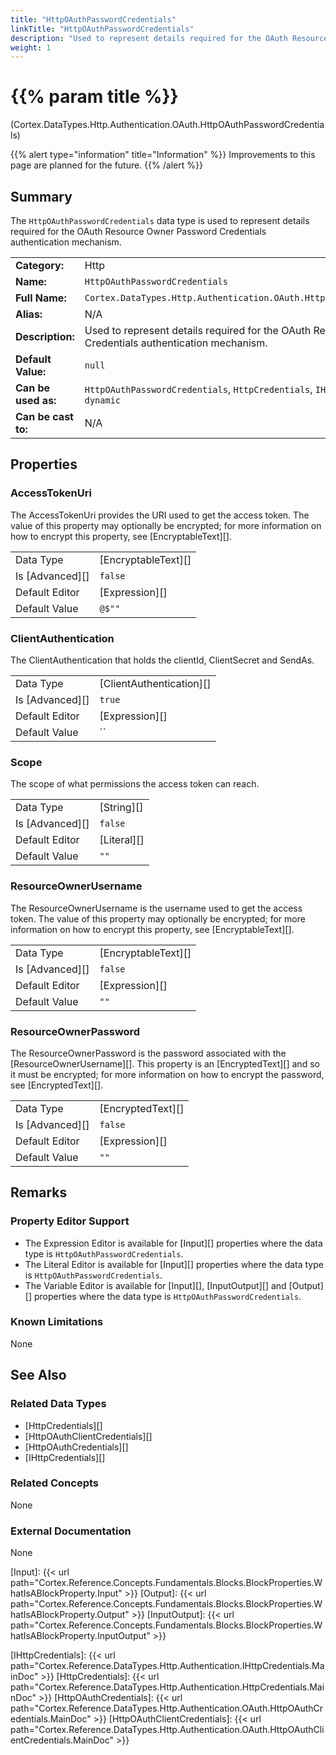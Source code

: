 ```yaml
---
title: "HttpOAuthPasswordCredentials"
linkTitle: "HttpOAuthPasswordCredentials"
description: "Used to represent details required for the OAuth Resource Owner Password Credentials authentication mechanism."
weight: 1
---
```


# {{% param title %}}

<p class="namespace">(Cortex.DataTypes.Http.Authentication.OAuth.HttpOAuthPasswordCredentials)</p>

{{% alert type="information" title="Information" %}} Improvements to this page are planned for the future. {{% /alert %}}

## Summary

The `HttpOAuthPasswordCredentials` data type is used to represent details required for the OAuth Resource Owner Password Credentials authentication mechanism.

|                     |                                                                                                                |
|---------------------|----------------------------------------------------------------------------------------------------------------|
| **Category:**       | Http                                                                                                           |
| **Name:**           | `HttpOAuthPasswordCredentials`                                                                                 |
| **Full Name:**      | `Cortex.DataTypes.Http.Authentication.OAuth.HttpOAuthPasswordCredentials`                                      |
| **Alias:**          | N/A                                                                                                            |
| **Description:**    | Used to represent details required for the OAuth Resource Owner Password Credentials authentication mechanism. |
| **Default Value:**  | `null`                                                                                                         |
| **Can be used as:** | `HttpOAuthPasswordCredentials`, `HttpCredentials`, `IHttpCredentials`, `Object`, `dynamic`                     |
| **Can be cast to:** | N/A                                                                                                            |

## Properties

### AccessTokenUri

The AccessTokenUri provides the URI used to get the access token. The value of this property may optionally be encrypted; for more information on how to encrypt this property, see [EncryptableText][].

|                 |                     |
|-----------------|---------------------|
| Data Type       | [EncryptableText][] |
| Is [Advanced][] | `false`             |
| Default Editor  | [Expression][]      |
| Default Value   | `@$""`              |

### ClientAuthentication

The ClientAuthentication that holds the clientId, ClientSecret and SendAs.

|                 |                          |
|-----------------|--------------------------|
| Data Type       | [ClientAuthentication][] |
| Is [Advanced][] | `true`                   |
| Default Editor  | [Expression][]           |
| Default Value   | ``                       |

### Scope

The scope of what permissions the access token can reach.

|                 |             |
|-----------------|-------------|
| Data Type       | [String][]  |
| Is [Advanced][] | `false`     |
| Default Editor  | [Literal][] |
| Default Value   | `""`        |

### ResourceOwnerUsername

The ResourceOwnerUsername is the username used to get the access token. The value of this property may optionally be encrypted; for more information on how to encrypt this property, see [EncryptableText][].

|                 |                     |
|-----------------|---------------------|
| Data Type       | [EncryptableText][] |
| Is [Advanced][] | `false`             |
| Default Editor  | [Expression][]      |
| Default Value   | `""`                |

### ResourceOwnerPassword

The ResourceOwnerPassword is the password associated with the [ResourceOwnerUsername][]. This property is an [EncryptedText][] and so it must be encrypted; for more information on how to encrypt the password, see [EncryptedText][].

|                 |                   |
|-----------------|-------------------|
| Data Type       | [EncryptedText][] |
| Is [Advanced][] | `false`           |
| Default Editor  | [Expression][]    |
| Default Value   | `""`              |

## Remarks

### Property Editor Support

- The Expression Editor is available for [Input][] properties where the data type is `HttpOAuthPasswordCredentials`.
- The Literal Editor is available for [Input][] properties where the data type is `HttpOAuthPasswordCredentials`.
- The Variable Editor is available for [Input][], [InputOutput][] and [Output][] properties where the data type is `HttpOAuthPasswordCredentials`.

### Known Limitations

None

## See Also

### Related Data Types

- [HttpCredentials][]
- [HttpOAuthClientCredentials][]
- [HttpOAuthCredentials][]
- [IHttpCredentials][]

### Related Concepts

None

### External Documentation

None

[Input]: {{< url path="Cortex.Reference.Concepts.Fundamentals.Blocks.BlockProperties.WhatIsABlockProperty.Input" >}}
[Output]: {{< url path="Cortex.Reference.Concepts.Fundamentals.Blocks.BlockProperties.WhatIsABlockProperty.Output" >}}
[InputOutput]: {{< url path="Cortex.Reference.Concepts.Fundamentals.Blocks.BlockProperties.WhatIsABlockProperty.InputOutput" >}}

[IHttpCredentials]: {{< url path="Cortex.Reference.DataTypes.Http.Authentication.IHttpCredentials.MainDoc" >}}
[HttpCredentials]: {{< url path="Cortex.Reference.DataTypes.Http.Authentication.HttpCredentials.MainDoc" >}}
[HttpOAuthCredentials]: {{< url path="Cortex.Reference.DataTypes.Http.Authentication.OAuth.HttpOAuthCredentials.MainDoc" >}}
[HttpOAuthClientCredentials]: {{< url path="Cortex.Reference.DataTypes.Http.Authentication.OAuth.HttpOAuthClientCredentials.MainDoc" >}}
